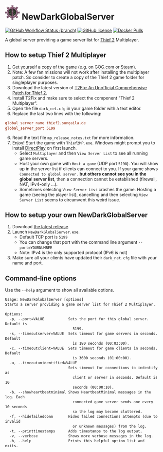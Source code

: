 # ![NewDarkGlobalServer Logo](https://raw.githubusercontent.com/sungaila/NewDarkGlobalServer/master/Icon.png) NewDarkGlobalServer

[![GitHub Workflow Status (branch)](https://img.shields.io/github/actions/workflow/status/sungaila/NewDarkGlobalServer/dotnet.yml?branch=master&style=flat-square)](https://github.com/sungaila/NewDarkGlobalServer/actions/workflows/dotnet.yml)
[![GitHub license](https://img.shields.io/github/license/sungaila/NewDarkGlobalServer?style=flat-square)](https://github.com/sungaila/NewDarkGlobalServer/blob/master/LICENSE)
[![Docker Pulls](https://img.shields.io/docker/pulls/sungaila/newdarkglobalserver?style=flat-square)](https://hub.docker.com/r/sungaila/newdarkglobalserver)

A global server providing a game server list for [Thief 2](https://en.wikipedia.org/wiki/Thief_II) Multiplayer.

## How to setup Thief 2 Multiplayer
1. Get yourself a copy of the game (e.g. on [GOG.com](https://www.gog.com/de/game/thief_2_the_metal_age) or [Steam](https://store.steampowered.com/app/211740/Thief_II_The_Metal_Age/)).
2. Note: A few fan missions will not work after installing the multiplayer patch. So consider to create a copy of the Thief 2 game folder for singleplayer purposes.
3. Download the latest version of [T2Fix: An Unofficial Comprehensive Patch for Thief 2](https://github.com/Xanfre/T2Fix/releases).
4. Install T2Fix and make sure to select the component "Thief 2 Multiplayer".
5. Open the file `dark_net.cfg` in your game folder with a text editor.
6. Replace the last two lines with the following:
```ini
global_server_name thief2.sungaila.de
global_server_port 5199
```
6. Read the text file `mp_release_notes.txt` for more information.
7. Enjoy! Start the game with `Thief2MP.exe`. Windows might prompt you to install [DirectPlay](https://en.wikipedia.org/wiki/DirectPlay) on first launch.
    - Select `Multiplayer` and then `View Server List` to see all running game servers.
    - Host your own game with `Host a game` (UDP port `5198`). You will show up in the server list if clients can connect to you. If your game shows `Connected to global server.` **but others cannot see you in the global server list**, then a connection cannot be established (firewall, NAT, IPv4-only ...).
    - Sometimes selecting `View Server List` crashes the game. Hosting a game (seeing the player list), cancelling and then selecting `View Server List` seems to circumvent this weird issue.

## How to setup your own NewDarkGlobalServer
1. Download [the latest release](https://github.com/sungaila/NewDarkGlobalServer/releases).
2. Launch `NewDarkGlobalServer.exe`.
    - Default TCP port is `5199`
    - You can change that port with the command line argument `--port=YOURNUMBER`
    - Note: IPv4 is the only supported protocol (IPv6 is not)
3. Make sure all your clients have updated their `dark_net.cfg` file with your name and port.

## Command-line options
Use the `--help` argument to show all available options.
```
Usage: NewDarkGlobalServer [options]
Starts a server providing a game server list for Thief 2 Multiplayer.

Options:
  -p, --port=VALUE           Sets the port for this global server. Default is
                               5199.
  -s, --timeoutserver=VALUE  Sets timeout for game servers in seconds. Default
                               is 180 seconds (00:03:00).
  -c, --timeoutclient=VALUE  Sets timeout for game clients in seconds. Default
                               is 3600 seconds (01:00:00).
  -u, --timeoutunidentified=VALUE
                             Sets timeout for connections to indentify as
                               client or server in seconds. Default is 10
                               seconds (00:00:10).
  -b, --showheartbeatminimal Shows HeartbeatMinimal messages in the log. Each
                               connected game server sends one every 10 seconds
                               so the log may become cluttered.
  -f, --hidefailedconn       Hides failed connections attempts (due to invalid
                               or unknown messages) from the log.
  -t, --printtimestamps      Adds timestamps to the log output.
  -v, --verbose              Shows more verbose messages in the log.
  -h, --help                 Prints this helpful option list and exits.
```
